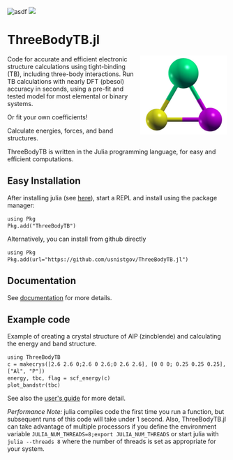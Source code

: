 ![asdf](https://github.com/usnistgov/ThreeBodyTB.jl/workflows/CI/badge.svg)
[![](https://img.shields.io/badge/docs-dev-blue.svg)](https://pages.nist.gov/ThreeBodyTB.jl/)

<!--
[![codecov](https://codecov.io/gh/kfgarrity/ThreeBodyTB.jl/branch/main/graph/badge.svg?token=U8COIKIWG6)](https://codecov.io/gh/kfgarrity/ThreeBodyTB.jl)
-->


<!--  
[![Coverage Status](https://coveralls.io/repos/github/kfgarrity/ThreeBodyTB.jl/badge.svg?branch=main)](https://coveralls.io/github/kfgarrity/ThreeBodyTB.jl?branch=main)
[![Build Status](https://travis-ci.com/kfgarrity/ThreeBodyTB.jl.svg?branch=main)](https://travis-ci.com/kfgarrity/ThreeBodyTB.jl)
-->

# ThreeBodyTB.jl

<img align="right" src="https://github.com/kfgarrity/ThreeBodyTB.jl/blob/main/docs/src/assets/logo.svg" alt="logo" width="200" >

Code for accurate and efficient electronic structure calculations
using tight-binding (TB), including three-body interactions. Run TB
calculations with nearly DFT (pbesol) accuracy in seconds, using a
pre-fit and tested model for most elemental or binary systems.

Or fit your own coefficients!

Calculate energies, forces, and band structures.

ThreeBodyTB is written in the Julia programming language, for easy and efficient computations.

## Easy Installation

After installing julia (see [here](https://julialang.org/downloads/)), start a REPL and install using the package manager:

```
using Pkg
Pkg.add("ThreeBodyTB")
```

Alternatively, you can install from github directly

```
using Pkg
Pkg.add(url="https://github.com/usnistgov/ThreeBodyTB.jl")
```
## Documentation

See [documentation](https://pages.nist.gov/ThreeBodyTB.jl/) for more details.

## Example code

Example of creating a crystal structure of AlP (zincblende) and calculating the energy and band structure.

```
using ThreeBodyTB
c = makecrys([2.6 2.6 0;2.6 0 2.6;0 2.6 2.6], [0 0 0; 0.25 0.25 0.25], ["Al", "P"])
energy, tbc, flag = scf_energy(c)
plot_bandstr(tbc)
```

See also the [user's guide](https://pages.nist.gov/ThreeBodyTB.jl/ug_run/) for more detail.


*Performance Note:* julia compiles code the first time you run a function, but
subsequent runs of this code will take under 1 second. Also,
ThreeBodyTB.jl can take advantage of multiple processors if you define
the environment variable ```JULIA_NUM_THREADS=8;export JULIA_NUM_THREADS``` 
or start julia with ```julia --threads 8``` where
the number of threads is set as appropriate for your system.


